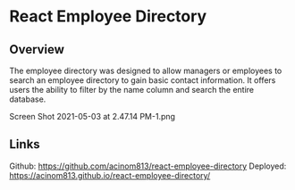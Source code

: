 # React Employee Directory

## Overview
The employee directory was designed to allow managers or employees to search an employee directory to gain basic contact information. It offers users the ability to filter by the name column and search the entire database.



Screen Shot 2021-05-03 at 2.47.14 PM-1.png

## Links

Github: https://github.com/acinom813/react-employee-directory
Deployed: https://acinom813.github.io/react-employee-directory/


